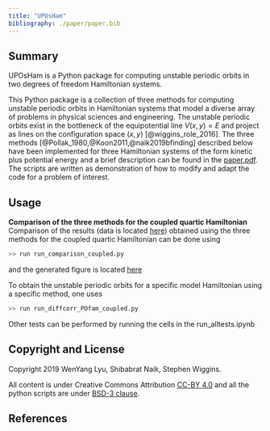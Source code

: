 ```yaml
---
title: "UPOsHam"
bibliography: ./paper/paper.bib
---
```


## Summary

UPOsHam is a Python package for computing unstable periodic orbits in two degrees of freedom Hamiltonian systems.

This Python package is a collection of three methods for computing unstable periodic orbits in Hamiltonian systems that model a diverse array of problems in physical sciences and engineering. The unstable periodic orbits exist in the bottleneck of the equipotential line $V(x,y) = E$ and project as lines on the configuration space $(x,y)$ [@wiggins_role_2016]. The three methods [@Pollak_1980,@Koon2011,@naik2019bfinding] described below have been implemented for three Hamiltonian systems of the form kinetic plus potential energy and a brief description can be found in the [paper.pdf](https://github.com/WyLyu/UPOsHam/tree/master/paper/paper.pdf). The scripts are written as demonstration of how to modify and adapt the code for a problem of interest. 


## Usage

__Comparison of the three methods for the coupled quartic Hamiltonian__
Comparison of the results (data is located [here](https://github.com/WyLyu/UPOsHam/tree/master/data)) obtained using the three methods for the coupled quartic Hamiltonian can be done using

```python
>> run run_comparison_coupled.py
```
and the generated figure is located [here](tests/comparison_coupled.pdf)

To obtain the unstable periodic orbits for a specific model Hamiltonian using a specific method, one uses

```python
>> run run_diffcorr_POfam_coupled.py
```

Other tests can be performed by running the cells in the run_alltests.ipynb


## Copyright and License
Copyright 2019 WenYang Lyu, Shibabrat Naik, Stephen Wiggins. 

All content is under Creative Commons Attribution [CC-BY 4.0](https://creativecommons.org/licenses/by/4.0/legalcode.txt) and all the python scripts are under [BSD-3 clause](https://github.com/WyLyu/UPOsHam/blob/master/LICENSE).

## References






